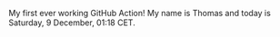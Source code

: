 My first ever working GitHub Action!
My name is Thomas and today is Saturday, 9 December, 01:18 CET. 
